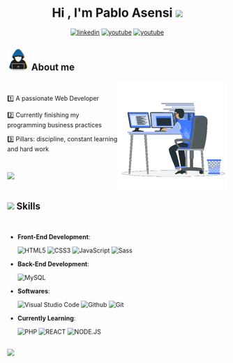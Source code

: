 <h1 align="center"><b>Hi , I'm Pablo Asensi </b><img src="https://media.giphy.com/media/hvRJCLFzcasrR4ia7z/giphy.gif" width="35"></h1>
<div align='center'>
	
<a href="https://www.linkedin.com/in/pablo-asensi-cano-405220219/">![linkedin](https://img.shields.io/badge/Linkedin-blue?style=for-the-badge&logo=linkedin&logoColor=white&color=blue)</a>
<a href="https://www.youtube.com/channel/UCQQl7WNMScHD6tvP36J2KmA">![youtube](https://img.shields.io/badge/youtube-red?style=for-the-badge&logo=youtube)</a>
<a href="https://www.youtube.com/channel/UCQQl7WNMScHD6tvP36J2KmA">![youtube](https://img.shields.io/youtube/channel/subscribers/UCQQl7WNMScHD6tvP36J2KmA)</a>


</div>

## <picture><img src = "https://github.com/0xAbdulKhalid/0xAbdulKhalid/raw/main/assets/mdImages/about_me.gif" width = 50px></picture> **About me**

<picture> <img align="right" src="https://github.com/0xAbdulKhalid/0xAbdulKhalid/raw/main/assets/mdImages/Right_Side.gif" width = 250px></picture>

<br>

<p>1️⃣	A passionate Web Developer</p>
<p>2️⃣	Currently finishing my programming business practices</p>
<p>3️⃣ 	Pillars: discipline, constant learning and hard work</p>

<br>

<img src="https://user-images.githubusercontent.com/73097560/115834477-dbab4500-a447-11eb-908a-139a6edaec5c.gif"><br><br>

## <img src="https://media2.giphy.com/media/QssGEmpkyEOhBCb7e1/giphy.gif?cid=ecf05e47a0n3gi1bfqntqmob8g9aid1oyj2wr3ds3mg700bl&rid=giphy.gif" width ="25"><b> Skills</b>
<br>

<p align="center">   
    
- **Front-End Development**:

   ![HTML5](https://img.shields.io/badge/HTML5%20-%23E34F26.svg?style=for-the-badge&logo=html5&logoColor=white)
   ![CSS3](https://img.shields.io/badge/CSS%20-%231572B6.svg?style=for-the-badge&logo=css3&logoColor=white)
   ![JavaScript](https://img.shields.io/badge/JavaScript%20-%23F7DF1E.svg?style=for-the-badge&logo=javascript&logoColor=black)
   ![Sass](https://img.shields.io/badge/sass-gray?style=for-the-badge&logo=sass&logoColor=white&color=pink)

- **Back-End Development**:

   ![MySQL](https://img.shields.io/badge/MySQL-gray?style=for-the-badge&logo=mysql&logoColor=white&color=gray)
  
- **Softwares**:

    ![Visual Studio Code](https://img.shields.io/badge/Visual%20Studio%20Code-0078d7.svg?style=for-the-badge&logo=visual-studio-code&logoColor=white)
    ![Github](https://img.shields.io/badge/github-white?style=for-the-badge&logo=github&logoColor=black)
    ![Git](https://img.shields.io/badge/git-gray?style=for-the-badge&logo=git&logoColor=white)

- **Currently Learning**:

  ![PHP](https://img.shields.io/badge/php-purple?style=for-the-badge&logo=php&logoColor=white)
  ![REACT](https://img.shields.io/badge/react-blue?style=for-the-badge&logo=react&logoColor=white)
  ![NODE.JS](https://img.shields.io/badge/node.js-darkgreen?style=for-the-badge&logo=node.js&logoColor=white)

<br>

<img src="https://user-images.githubusercontent.com/73097560/115834477-dbab4500-a447-11eb-908a-139a6edaec5c.gif">

